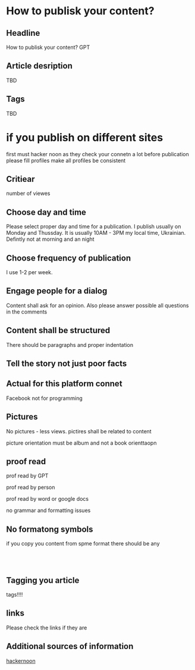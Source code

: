 # How to publisk your content?

## Headline
How to publisk your content?
GPT

## Article desription 
TBD 

## Tags
TBD

# if you publish on different sites

first must hacker noon as they check your connetn a lot
before publication please fill profiles
make all profiles be consistent

## Critiear
number of viewes

## Choose day and time
Please select proper day and time for a publication. I publish usually on Monday and Thussday.
It is usually 10AM - 3PM my local time, Ukrainian. Defintly not at morning and an night 

## Choose frequency of publication
I use 1-2 per week. 

## Engage people for a dialog
Content shall ask for an opinion. Also please answer possible all questions in the comments 

## Content shall be structured

There should be paragraphs and proper indentation

## Tell the story not just poor facts


## Actual for this platform connet

Facebook not for programming


## Pictures 

No pictures - less views. pictires shall be related to content

picture orientation must be album and not a book orienttaopn


## proof read 
prof read by GPT

prof read by person

prof read by word or google docs

no grammar and formatting issues

## No formatong symbols

if you copy you content from spme format there should be any

</br>
&nbsp;&nbsp;

## Tagging you article

tags!!!!


## links 
Please check the links if they are 


## Additional sources of information 

[hackernoon](https://help.hackernoon.com/your-complete-guide-to-writing-for-hacker-noon)